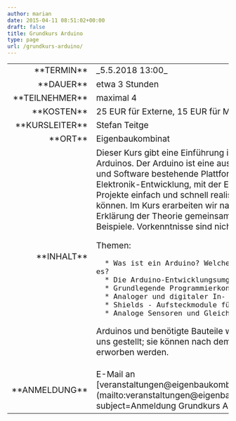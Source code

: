 ```yaml
---
author: marian
date: 2015-04-11 08:51:02+00:00
draft: false
title: Grundkurs Arduino
type: page
url: /grundkurs-arduino/
---
```


<table >
<tbody style="font-size: 1.2em;" >
<tr >

<td style="width: 20%; text-align: right;" >**TERMIN**
</td>

<td style="text-align: left;" >_5.5.2018 13:00_
</td>
</tr>
<tr >

<td style="width: 20%; text-align: right;" >**DAUER**
</td>

<td style="text-align: left;" >etwa 3 Stunden
</td>
</tr>
<tr >

<td style="width: 20%; text-align: right;" >**TEILNEHMER**
</td>

<td style="text-align: left;" >maximal 4
</td>
</tr>
<tr >

<td style="width: 20%; text-align: right;" >**KOSTEN**
</td>

<td style="text-align: left;" >25 EUR für Externe, 15 EUR für Mitglieder
</td>
</tr>
<tr >

<td style="width: 20%; text-align: right;" >**KURSLEITER**
</td>

<td style="text-align: left;" >Stefan Teitge
</td>
</tr>
<tr >

<td style="width: 20%; text-align: right;" >**ORT**
</td>

<td style="text-align: left;" >Eigenbaukombinat
</td>
</tr>
<tr >

<td style="width: 20%; text-align: right;" >**INHALT**
</td>

<td style="text-align: left;" >Dieser Kurs gibt eine Einführung in die Welt der Arduinos. Der Arduino ist eine aus Hardware und Software bestehende Plattform für Elektronik-Entwicklung, mit der Elektronik-Projekte einfach und schnell realisiert werden können. Im Kurs erarbeiten wir nach kurzer Erklärung der Theorie gemeinsam praktische Beispiele. Vorkenntnisse sind nicht nötig.

Themen:



 	  * Was ist ein Arduino? Welche Modelle gibt es?
 	  * Die Arduino-Entwicklungsumgebung
 	  * Grundlegende Programmierkonstrukte
 	  * Analoger und digitaler In- und Output
 	  * Shields - Aufsteckmodule für den Arduino
 	  * Analoge Sensoren und Gleichstrom-Motoren

Arduinos und benötigte Bauteile werden von uns gestellt; sie können nach dem Kurs käuflich erworben werden.
</td>
</tr>
<tr >

<td style="width: 20%; text-align: right;" >**ANMELDUNG**
</td>

<td style="text-align: left;" >E-Mail an [veranstaltungen@eigenbaukombinat.de](mailto:veranstaltungen@eigenbaukombinat.de?subject=Anmeldung Grundkurs Arduino)
</td>
</tr>
</tbody>
</table>
